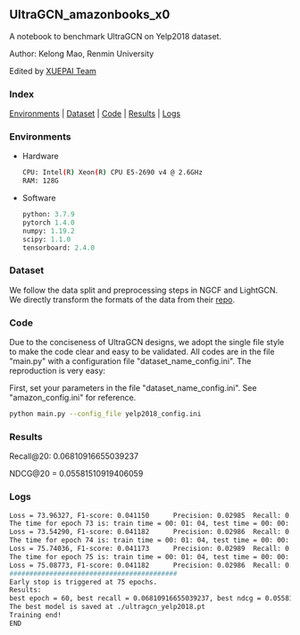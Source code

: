## UltraGCN_amazonbooks_x0

A notebook to benchmark UltraGCN on Yelp2018 dataset.

Author: Kelong Mao, Renmin University

Edited by [XUEPAI Team](https://github.com/xue-pai)


### Index
[Environments](#Environments) | [Dataset](#Dataset) | [Code](#Code) | [Results](#Results) | [Logs](#Logs)

### Environments
+ Hardware

    ```bash
    CPU: Intel(R) Xeon(R) CPU E5-2690 v4 @ 2.6GHz
    RAM: 128G
    ```
+ Software

    ```python
    python: 3.7.9
    pytorch 1.4.0
    numpy: 1.19.2
    scipy: 1.1.0
    tensorboard: 2.4.0
    ```

### Dataset
We follow the data split and preprocessing steps in NGCF and LightGCN. We directly transform the formats of the data from their [repo](https://github.com/kuandeng/LightGCN/tree/master/Data).

### Code
Due to the conciseness of UltraGCN designs, we adopt the single file style to make the code clear and easy to be validated. All codes are in the file "main.py" with a configuration file "dataset_name_config.ini". The reproduction is very easy:

First, set your parameters in the file "dataset_name_config.ini". See "amazon_config.ini" for reference.


```bash
python main.py --config_file yelp2018_config.ini
```

### Results
Recall@20: 0.06810916655039237

NDCG@20 = 0.05581510919406059

### Logs
```bash
Loss = 73.96327, F1-score: 0.041150 	 Precision: 0.02985	 Recall: 0.06622	NDCG: 0.05449
The time for epoch 73 is: train time = 00: 01: 04, test time = 00: 00: 08
Loss = 73.54290, F1-score: 0.041182 	 Precision: 0.02986	 Recall: 0.06635	NDCG: 0.05470
The time for epoch 74 is: train time = 00: 01: 04, test time = 00: 00: 09
Loss = 75.74036, F1-score: 0.041173 	 Precision: 0.02989	 Recall: 0.06614	NDCG: 0.05460
The time for epoch 75 is: train time = 00: 01: 04, test time = 00: 00: 09
Loss = 75.08773, F1-score: 0.041182 	 Precision: 0.02986	 Recall: 0.06634	NDCG: 0.05467
##########################################
Early stop is triggered at 75 epochs.
Results:
best epoch = 60, best recall = 0.06810916655039237, best ndcg = 0.05581510919406059
The best model is saved at ./ultragcn_yelp2018.pt
Training end!
END

```

